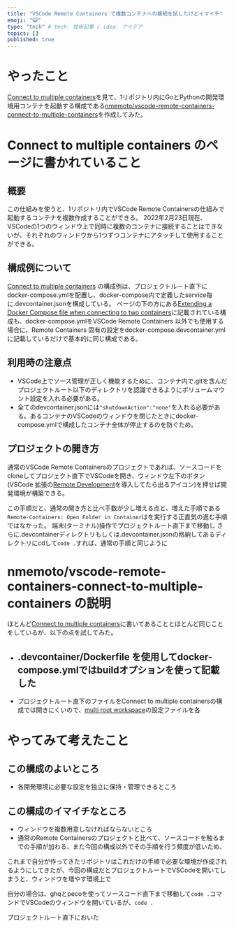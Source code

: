 ```yaml
---
title: "VSCode Remote Containers で複数コンテナへの接続を試したけどイマイチ"
emoji: "😺"
type: "tech" # tech: 技術記事 / idea: アイデア
topics: []
published: true
---
```


# やったこと

[Connect to multiple containers](https://code.visualstudio.com/remote/advancedcontainers/connect-multiple-containers)を見て、1リポジトリ内にGoとPythonの開発環境用コンテナを起動する構成である[nmemoto/vscode-remote-containers-connect-to-multiple-containers](https://github.com/nmemoto/vscode-remote-containers-connect-to-multiple-containers)を作成してみた。


# Connect to multiple containers のページに書かれていること

## 概要

この仕組みを使うと、1リポジトリ内でVSCode Remote Containersの仕組みで起動するコンテナを複数作成することができる。
2022年2月23日現在、VSCodeの1つのウィンドウ上で同時に複数のコンテナに接続することはできないが、それぞれのウィンドウから1つずつコンテナにアタッチして使用することができる。

## 構成例について

[Connect to multiple containers](https://code.visualstudio.com/remote/advancedcontainers/connect-multiple-containers) の構成例は、プロジェクトルート直下にdocker-compose.ymlを配置し、docker-compose内で定義したservice毎に.devcontainer.jsonを構成している。
ページの下の方にある[Extending a Docker Compose file when connecting to two containers](https://code.visualstudio.com/remote/advancedcontainers/connect-multiple-containers#_extending-a-docker-compose-file-when-connecting-to-two-containers)に記載されている構成も、docker-compose.ymlをVSCode Remote Containers 以外でも使用する場合に、Remote Containers 固有の設定をdocker-compose.devcontainer.ymlに記載しているだけで基本的に同じ構成である。

## 利用時の注意点

- VSCode上でソース管理が正しく機能するために、コンテナ内で.gitを含んだプロジェクトルート以下のディレクトリを認識できるようにボリュームマウント設定を入れる必要がある。
- 全てのdevcontainer.jsonには`"shutdownAction":"none"`を入れる必要がある。あるコンテナのVSCodeのウィンドウを閉じたときにdocker-compose.ymlで構成したコンテナ全体が停止するのを防ぐため。

## プロジェクトの開き方

通常のVSCode Remote Containersのプロジェクトであれば、ソースコードをcloneしてプロジェクト直下でVSCodeを開き、ウィンドウ左下のボタン(VSCode 拡張の[Remote Development](https://marketplace.visualstudio.com/items?itemName=ms-vscode-remote.vscode-remote-extensionpack)を導入してたら出るアイコン)を押せば開発環境が構築できる。

この手順だと、通常の開き方と比べ手数が少し増える点と、増えた手順である`Remote-Containers: Open Folder in Container`はを実行する正直気の進む手順ではなかった。
端末(ターミナル)操作でプロジェクトルート直下まで移動し
さらに.devcontainerディレクトリもしくは.devcontainer.jsonの格納してあるディレクトリにcdして`code .`すれば、通常の手順と同じように

# nmemoto/vscode-remote-containers-connect-to-multiple-containers の説明

ほとんど[Connect to multiple containers](https://code.visualstudio.com/remote/advancedcontainers/connect-multiple-containers)に書いてあることとほとんど同じことをしているが、以下の点を試してみた。

- .devcontainer/Dockerfile を使用してdocker-compose.ymlではbuildオプションを使って記載した
    - 

- プロジェクトルート直下のファイルをConnect to multiple containersの構成では開きにくいので、[multi root workspace](https://code.visualstudio.com/docs/editor/multi-root-workspaces)の設定ファイルを各

# やってみて考えたこと

## この構成のよいところ

- 各開発環境に必要な設定を独立に保持・管理できるところ

## この構成のイマイチなところ

- ウィンドウを複数用意しなければならないところ
- 通常のRemote Containersのプロジェクトと比べて、ソースコードを触るまでの手順が加わる、また今回の構成以外でその手順を行う頻度が低いため、


これまで自分が作ってきたリポジトリはこれだけの手順で必要な環境が作成されるようにしてきたが、今回の構成だとプロジェクトルートでVSCodeを開いてしまうと、ウィンドウを増やす環境上で

自分の場合は、ghqとpecoを使ってソースコード直下まで移動して`code .`コマンドでVSCodeのウィンドウを開いているが、`code .`

プロジェクトルート直下においた
